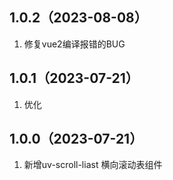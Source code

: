 ## 1.0.2（2023-08-08）
1. 修复vue2编译报错的BUG
## 1.0.1（2023-07-21）
1. 优化
## 1.0.0（2023-07-21）
1. 新增uv-scroll-liast 横向滚动表组件
